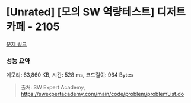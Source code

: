 # [Unrated] [모의 SW 역량테스트] 디저트 카페 - 2105 

[문제 링크](https://swexpertacademy.com/main/code/problem/problemDetail.do?contestProbId=AV5VwAr6APYDFAWu) 

### 성능 요약

메모리: 63,860 KB, 시간: 528 ms, 코드길이: 964 Bytes



> 출처: SW Expert Academy, https://swexpertacademy.com/main/code/problem/problemList.do